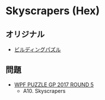 # Skyscrapers (Hex)

## オリジナル
- [ビルディングパズル](skyscrapers.md)

## 問題
- [WPF PUZZLE GP 2017 ROUND 5](../questions/wpfpgp2017-5.md)
	- A10. Skyscrapers
